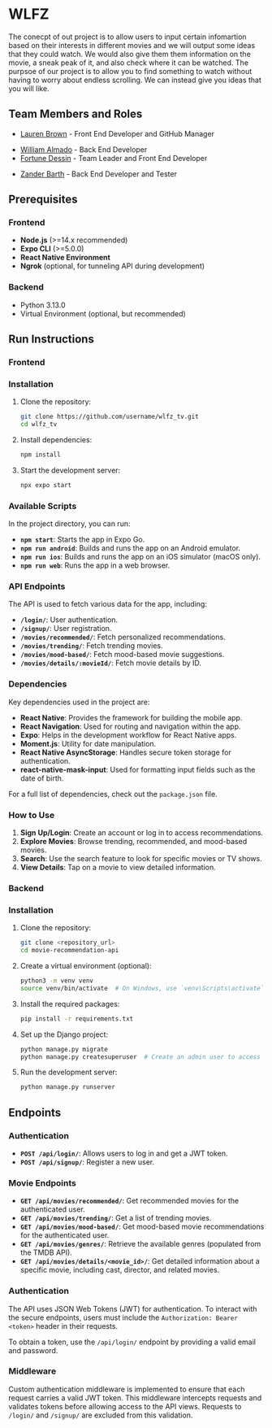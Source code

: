 # WLFZ

The conecpt of out project is to allow users to input certain infomartion based on their interests in different movies and we will output some ideas that they could watch. We would also give them them information on the movie, a sneak peak of it, and also check where it can be watched. The purpsoe of our project is to allow you to find something to watch without having to worry about endless scrolling. We can instead give you ideas that you will like.  

## Team Members and Roles

- [Lauren Brown](https://github.com/laurenbrown14/CIS350-HW2-Brown) - Front End Developer and GitHub Manager
* [William Almado](https://github.com/almado/CIS350-HW2-ALMADO) - Back End Developer
* [Fortune Dessin](https://github.com/FDessin/CIS350-HW2-Dessin) - Team Leader and Front End Developer
- [Zander Barth](https://github.com/ZanTheZan/CIS350-HW2-Barth.git) - Back End Developer and Tester

## Prerequisites

### Frontend
- **Node.js** (>=14.x recommended)
- **Expo CLI** (>=5.0.0)
- **React Native Environment**
- **Ngrok** (optional, for tunneling API during development)

### Backend
- Python 3.13.0
- Virtual Environment (optional, but recommended)

## Run Instructions

### Frontend

### Installation

1. Clone the repository:
   ```bash
   git clone https://github.com/username/wlfz_tv.git
   cd wlfz_tv
   ```
2. Install dependencies:
   ```bash
   npm install
   ```
3. Start the development server:
   ```bash
   npx expo start
   ```

### Available Scripts

In the project directory, you can run:

- **`npm start`**: Starts the app in Expo Go.
- **`npm run android`**: Builds and runs the app on an Android emulator.
- **`npm run ios`**: Builds and runs the app on an iOS simulator (macOS only).
- **`npm run web`**: Runs the app in a web browser.

### API Endpoints

The API is used to fetch various data for the app, including:

- **`/login/`**: User authentication.
- **`/signup/`**: User registration.
- **`/movies/recommended/`**: Fetch personalized recommendations.
- **`/movies/trending/`**: Fetch trending movies.
- **`/movies/mood-based/`**: Fetch mood-based movie suggestions.
- **`/movies/details/:movieId/`**: Fetch movie details by ID.

### Dependencies

Key dependencies used in the project are:

- **React Native**: Provides the framework for building the mobile app.
- **React Navigation**: Used for routing and navigation within the app.
- **Expo**: Helps in the development workflow for React Native apps.
- **Moment.js**: Utility for date manipulation.
- **React Native AsyncStorage**: Handles secure token storage for authentication.
- **react-native-mask-input**: Used for formatting input fields such as the date of birth.

For a full list of dependencies, check out the `package.json` file.

### How to Use

1. **Sign Up/Login**: Create an account or log in to access recommendations.
2. **Explore Movies**: Browse trending, recommended, and mood-based movies.
3. **Search**: Use the search feature to look for specific movies or TV shows.
4. **View Details**: Tap on a movie to view detailed information.

### Backend

### Installation
1. Clone the repository:
   ```bash
   git clone <repository_url>
   cd movie-recommendation-api
   ```
2. Create a virtual environment (optional):
   ```bash
   python3 -m venv venv
   source venv/bin/activate  # On Windows, use `venv\Scripts\activate`
   ```
3. Install the required packages:
   ```bash
   pip install -r requirements.txt
   ```
4. Set up the Django project:
   ```bash
   python manage.py migrate
   python manage.py createsuperuser  # Create an admin user to access the admin panel
   ```
5. Run the development server:
   ```bash
   python manage.py runserver
   ```

## Endpoints

### Authentication
- **`POST /api/login/`**: Allows users to log in and get a JWT token.
- **`POST /api/signup/`**: Register a new user.

### Movie Endpoints
- **`GET /api/movies/recommended/`**: Get recommended movies for the authenticated user.
- **`GET /api/movies/trending/`**: Get a list of trending movies.
- **`GET /api/movies/mood-based/`**: Get mood-based movie recommendations for the authenticated user.
- **`GET /api/movies/genres/`**: Retrieve the available genres (populated from the TMDB API).
- **`GET /api/movies/details/<movie_id>/`**: Get detailed information about a specific movie, including cast, director, and related movies.

### Authentication
The API uses JSON Web Tokens (JWT) for authentication. To interact with the secure endpoints, users must include the `Authorization: Bearer <token>` header in their requests.

To obtain a token, use the `/api/login/` endpoint by providing a valid email and password.

### Middleware
Custom authentication middleware is implemented to ensure that each request carries a valid JWT token. This middleware intercepts requests and validates tokens before allowing access to the API views. Requests to `/login/` and `/signup/` are excluded from this validation.

